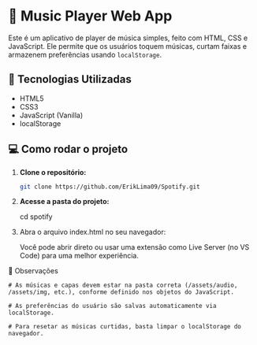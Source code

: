 # 🎵 Music Player Web App

Este é um aplicativo de player de música simples, feito com HTML, CSS e JavaScript. Ele permite que os usuários toquem músicas, curtam faixas e armazenem preferências usando `localStorage`.

## 🧰 Tecnologias Utilizadas

- HTML5
- CSS3
- JavaScript (Vanilla)
- localStorage

## 💻 Como rodar o projeto

1. **Clone o repositório:**
   ```bash
   git clone https://github.com/ErikLima09/Spotify.git

2. **Acesse a pasta do projeto:**

    cd spotify

3. Abra o arquivo index.html no seu navegador:

   Você pode abrir direto ou usar uma extensão como Live Server (no VS Code) para uma melhor experiência.

📝 Observações

    # As músicas e capas devem estar na pasta correta (/assets/audio, /assets/img, etc.), conforme definido nos objetos do JavaScript.

    # As preferências do usuário são salvas automaticamente via localStorage.

    # Para resetar as músicas curtidas, basta limpar o localStorage do navegador.
